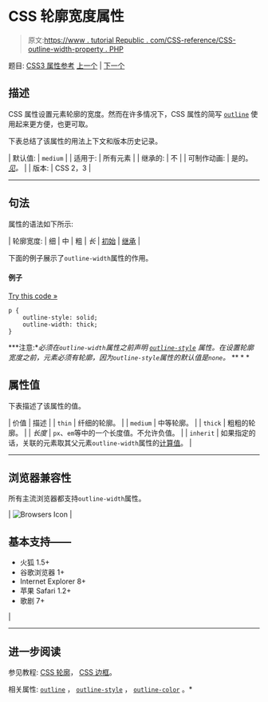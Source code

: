 # CSS 轮廓宽度属性

> 原文:[https://www . tutorial Republic . com/CSS-reference/CSS-outline-width-property . PHP](https://www.tutorialrepublic.com/css-reference/css-outline-width-property.php)

题目: [CSS3 属性参考](css3-properties.php) [上一个](css-outline-style-property.php) | [下一个](css-overflow-property.php)

## 描述

CSS 属性设置元素轮廓的宽度。然而在许多情况下，CSS 属性的简写 [`outline`](css-outline-property.php) 使用起来更方便，也更可取。

下表总结了该属性的用法上下文和版本历史记录。

| 默认值: | `medium` |
| 适用于: | 所有元素 |
| 继承的: | 不 |
| 可制作动画: | 是的。 [*见*](css-animatable-properties.php)*。* |
| 版本: | CSS 2，3 |

* * *

## 句法

属性的语法如下所示:

| 轮廓宽度: | 细 &#124; 中 &#124; 粗 &#124; *长* &#124; [初始](../definitions.php#initial) &#124; [继承](../definitions.php#inherit) |

下面的例子展示了`outline-width`属性的作用。

#### 例子

[Try this code »](../codelab.php?topic=css&file=outline-width-property "Try this code using online Editor")

```
p {
    outline-style: solid;
    outline-width: thick;
}
```

 ***注意:**必须在`outline-width`属性之前声明 [`outline-style`](css-outline-style-property.php) 属性。在设置轮廓宽度之前，元素必须有轮廓，因为`outline-style`属性的默认值是`none`。*  ** * *

## 属性值

下表描述了该属性的值。

| 价值 | 描述 |
| `thin` | 纤细的轮廓。 |
| `medium` | 中等轮廓。 |
| `thick` | 粗粗的轮廓。 |
| *长度* | `px`、`em`等中的一个长度值。不允许负值。 |
| `inherit` | 如果指定的话，关联的元素取其父元素`outline-width`属性的[计算值](../definitions.php#computed-value)。 |

* * *

## 浏览器兼容性

所有主流浏览器都支持`outline-width`属性。

| ![Browsers Icon](../Images/e9331123c77668c1832e541c2fca1002.png) | 

## 基本支持——

*   火狐 1.5+
*   谷歌浏览器 1+
*   Internet Explorer 8+
*   苹果 Safari 1.2+
*   歌剧 7+

 |

* * *

## 进一步阅读

参见教程: [CSS 轮廓](../css-tutorial/css-outline.php)， [CSS 边框](../css-tutorial/css-border.php)。

相关属性: [`outline`](css-outline-property.php) ， [`outline-style`](css-outline-style-property.php) ， [`outline-color`](css-outline-color-property.php) 。*
